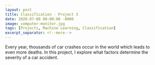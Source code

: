 ```yaml
---
layout: post
title: Classification - Project 3
date: 2020-07-08 00:00:00 -0000
image: computer-monitor.jpg
tags: [Projects, Machine Learning, Classification]
excerpt_separator: <!--more-->
---
```


Every year, thousands of car crashes occur in the world which leads to
even more deaths. In this project, I explore what factors determine the
severity of a car accident.